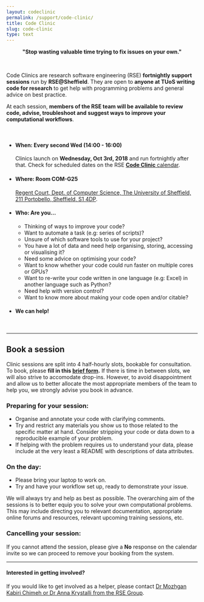 ```yaml
---
layout: codeclinic
permalink: /support/code-clinic/
title: Code Clinic  
slug: code-clinic
type: text
---
```



**<center>"Stop wasting valuable time trying to fix issues on your own."</center>**

<br>

Code Clinics are research software engineering (RSE) **fortnightly support sessions** run by **RSE@Sheffield**. They are open to **anyone at TUoS writing code for research** to get help with programming problems and general advice on best practice.

At each session, **members of the RSE team will be available to review code, advise, troubleshoot and suggest ways to improve your computational workflows**.

<br>

- #### **When: Every second Wed (14:00 - 16:00)**
    Clinics launch on **Wednesday, Oct 3rd, 2018** and run fortnightly after that. Check for scheduled dates on the RSE [**Code Clinic** calendar](#calendar).

- #### **Where: Room COM-G25**
  [Regent Court, Dept. of Computer Science, The University of Sheffield, 211 Portobello, Sheffield, S1 4DP](https://goo.gl/maps/t88GdT9Yjmz).

- #### **Who: Are you...**
    - Thinking of ways to improve your code?
    - Want to automate a task (e.g: series of scripts)?
    - Unsure of which software tools to use for your project?
    - You have a lot of data and need help organising, storing, accessing or visualising it?
    - Need some advice on optimising your code?
    - Want to know whether your code could run faster on multiple cores or GPUs?
    - Want to re-write your code written in one language (e.g: Excel) in another language such as Python?
    - Need help with version control?
    - Want to know more about making your code open and/or citable?

- #### We can help!

<br>

***

## Book a session

Clinic sessions are split into 4 half-hourly slots, bookable for consultation. To book, please **fill in this [brief form](https://goo.gl/forms/5MVy0jM6xQhWlpmn1).** If there is time in between slots, we will also strive to accomodate drop-ins. However, to avoid disappointment and allow us to better allocate the most appropriate members of the team to help you, we strongly advise you book in advance.

### Preparing for your session:

- Organise and annotate your code with clarifying comments.
- Try and restrict any materials you show us to those related to the specific matter at hand. Consider stripping your code or data down to a reproducible example of your problem.
- If helping with the problem requires us to understand your data, please include at the very least a README with descriptions of data attributes.

### On the day:

- Please bring your laptop to work on.
- Try and have your workflow set up, ready to demonstrate your issue.

We will always try and help as best as possible. The overarching aim of the sessions is to better equip you to solve your own computational problems. This may include directing you to relevant documentation, appropriate online forums and resources, relevant upcoming training sessions, etc.

### Cancelling your session:

If you cannot attend the session, please give a **No** response on the calendar invite so we can proceed to remove your booking from the system.

***

#### Interested in getting involved?

If you would like to get involved as a helper, please contact [Dr Mozhgan Kabiri Chimeh or Dr Anna Krystalli from the RSE Group](/contact).


<br>
<br>



<!--
## Usefull links:
[Good Coding Practice]()
-->
